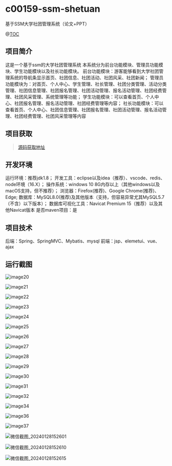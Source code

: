 # c00159-ssm-shetuan
基于SSM大学社团管理系统（论文+PPT）

@[TOC](基于SSM大学社团管理系统（论文+PPT）)

## 项目简介
这是一个基于ssm的大学社团管理系统
本系统分为前台功能模块、管理员功能模块、学生功能模块以及社长功能模块。
前台功能模块：游客能够看到大学社团管理系统的导航条显示首页、社团信息、社团活动、社团风采、社团新闻；
管理员功能模块为：对首页、个人中心、学生管理、社长管理、社团分类管理、活动分类管理、社团信息管理、社团报名管理、社团活动管理、报名活动管理、社团经费管理、社团风采管理、系统管理等功能；
学生功能模块：可以查看首页、个人中心、社团报名管理、报名活动管理、社团经费管理等内容；
社长功能模块：可以查看首页、个人中心、社团信息管理、社团报名管理、社团活动管理、报名活动管理、社团经费管理、社团风采管理等内容


## 项目获取
> [源码获取地址](http://www.manoncode.cn/details?id=159)

 
## 开发环境

运行环境：推荐jdk1.8；
开发工具：eclipse以及idea（推荐）、vscode、redis、node环境（16.X）；
操作系统：windows 10 8G内存以上（其他windows以及macOS支持，但不推荐）；
浏览器：Firefox(推荐)、Google Chrome(推荐)、Edge;
数据库：MySQL8.0(推荐)及其他版本（支持，但容易异常尤其MySQL5.7（不含）以下版本）；
数据库可视化工具：Navicat Premium 15（推荐）以及其他Navicat版本
是否maven项目：是

## 项目技术
 
后端：Spring、SpringMVC、Mybatis、mysql
前端：jsp、elemetui、vue、ajax


## 运行截图


 ![image20](https://img-blog.csdnimg.cn/img_convert/1609165521494a4a89d5e29078f2f31f.png)

 ![image21](https://img-blog.csdnimg.cn/img_convert/9319ceb63e7b30e1a91c2eda6936779c.png)

 ![image22](https://img-blog.csdnimg.cn/img_convert/8f33b8d0efffe693811a54c46abb1f23.png)

 ![image23](https://img-blog.csdnimg.cn/img_convert/730fb2752507e2ac9d1e81c4bf1c2b25.png)

 ![image24](https://img-blog.csdnimg.cn/img_convert/47e4ab4a3c3bcbd0972f9712a06b20f8.png)

 ![image25](https://img-blog.csdnimg.cn/img_convert/9b7cb7ef250881c5bca53d8ee2a9b2c3.png)

 ![image26](https://img-blog.csdnimg.cn/img_convert/22db863b478b17764b6f0273bccb70a4.png)

 ![image27](https://img-blog.csdnimg.cn/img_convert/e7b17a8ad4819a0a0415d43d40a30425.png)

 ![image28](https://img-blog.csdnimg.cn/img_convert/a0a6bfd777ac5e699d8efda154e22e52.png)

 ![image29](https://img-blog.csdnimg.cn/img_convert/8c4a8001212f9fffd31c773c3797afc7.png)

 ![image30](https://img-blog.csdnimg.cn/img_convert/f7c4ec5937d9cd93b765e95b8e671b6f.png)

 ![image31](https://img-blog.csdnimg.cn/img_convert/29c4e127a262ac7fc9e332f977f6d34e.png)

 ![image32](https://img-blog.csdnimg.cn/img_convert/be9bf1e2b7a371bb625924bb1bbc2ac4.png)

 ![image34](https://img-blog.csdnimg.cn/img_convert/b2613a8a84fea40c85b99257e522e150.png)

 ![image36](https://img-blog.csdnimg.cn/img_convert/3117f7ee6e00a9e85d3b36381eebfb61.png)

 ![image37](https://img-blog.csdnimg.cn/img_convert/bd1417e611dd500488e44556f814a18f.png)

 ![微信截图_20240128152601](https://img-blog.csdnimg.cn/img_convert/68002e58ed94ab6e9af4ddb1023af29c.png)

 ![微信截图_20240128152610](https://img-blog.csdnimg.cn/img_convert/0891c53f599acb49a03e36cca51f8c99.png)

 ![微信截图_20240128152615](https://img-blog.csdnimg.cn/img_convert/9a34198cb8946281014a12365cf937bb.png)
